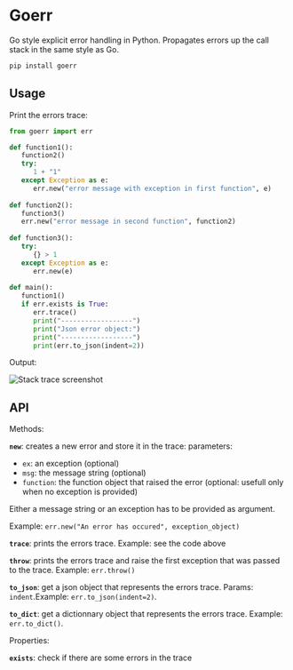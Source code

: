 # Goerr

Go style explicit error handling in Python. Propagates errors up the call stack in the same style as Go.

   ```bash
   pip install goerr
   ```

## Usage

Print the errors trace:

   ```python
   from goerr import err
   
   def function1():
      function2()
      try:
         1 + "1"
      except Exception as e:
         err.new("error message with exception in first function", e)
    
   def function2():
      function3()
      err.new("error message in second function", function2)
      
   def function3():
      try:
         {} > 1
      except Exception as e:
         err.new(e)
      
   def main():
      function1()
      if err.exists is True:
         err.trace()
         print("------------------")
         print("Json error object:")
         print("------------------")
         print(err.to_json(indent=2))
   ```

Output:

![Stack trace screenshot](https://raw.github.com/synw/goerr/master/docs/img/output.png)

## API

Methods:

**`new`**: creates a new error and store it in the trace: parameters: 

- `ex`: an exception (optional)
- `msg`: the message string (optional)
- `function`: the function object that raised the error (optional: usefull only when no exception is provided) 

Either a message string or an exception has to be provided as argument.

Example: `err.new("An error has occured", exception_object)`

**`trace`**: prints the errors trace. Example: see the code above

**`throw`**: prints the errors trace and raise the first exception that was passed to the trace. Example: `err.throw()`

**`to_json`**: get a json object that represents the errors trace. Params: `indent`.Example: `err.to_json(indent=2)`.

**`to_dict`**: get a dictionnary object that represents the errors trace. Example: `err.to_dict()`.

Properties:

**`exists`**: check if there are some errors in the trace
